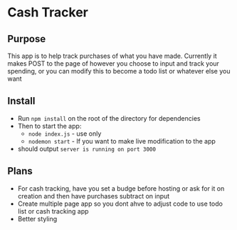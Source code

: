 # Cash Tracker

## Purpose
This app is to help track purchases of what you have made. Currently it makes POST to the page of however you choose to input and track your spending, or you can modify this to become a todo list or whatever else you want

## Install
* Run `npm install` on the root of the directory for dependencies
* Then to start the app:
    * `node index.js` - use only
    * `nodemon start` - If you want to make live modification to the app
* should output  `server is running on port 3000`

## Plans
* For cash tracking, have you set a budge before hosting or ask for it on creation and then have purchases subtract on input
* Create multiple page app so you dont ahve to adjust code to use todo list or cash tracking app
* Better styling